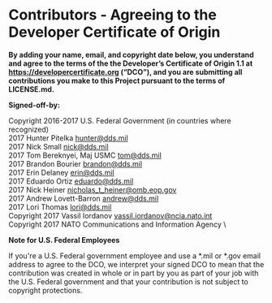 # Contributors - Agreeing to the Developer Certificate of Origin

**By adding your name, email, and copyright date below, you understand and agree to the terms of the the Developer’s Certificate of Origin 1.1 at https://developercertificate.org (“DCO”), and you are submitting all contributions you make to this Project pursuant to the terms of LICENSE.md.**



**Signed-off-by:**

Copyright 2016-2017 U.S. Federal Government (in countries where recognized) \
2017 Hunter Pitelka hunter@dds.mil \
2017 Nick Small nick@dds.mil \
2017 Tom Bereknyei, Maj USMC tom@dds.mil \
2017 Brandon Bourier brandon@dds.mil \
2017 Erin Delaney erin@dds.mil \
2017 Eduardo Ortiz eduardo@dds.mil \
2017 Nick Heiner nicholas_t_heiner@omb.eop.gov \
2017 Andrew Lovett-Barron andrew@dds.mil \
2017 Lori Thomas lori@dds.mil \
Copyright 2017 Vassil Iordanov vassil.iordanov@ncia.nato.int \
Copyright 2017 NATO Communications and Information Agency \

**Note for U.S. Federal Employees**

If you're a U.S. Federal government employee and use a *.mil or *.gov email address to agree to the DCO, we interpret your signed DCO to mean that the contribution was created in whole or in part by you as part of your job with the U.S. Federal government and that your contribution is not subject to copyright protections.
